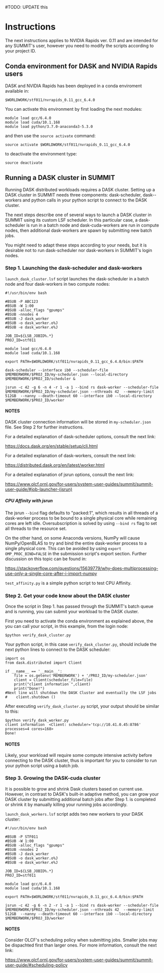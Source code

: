 
#TODO: UPDATE this


# Instructions

The next instructions applies to NVIDIA Rapids ver. 0.11 and are intended for any SUMMIT's user, however you need to 
modify the scripts according to your project ID.

## Conda environment for DASK and NVIDIA Rapids users

DASK and NVIDIA Rapids has been deployed in a conda enviroment available in:

```
$WORLDWORK/stf011/nvrapids_0.11_gcc_6.4.0
```

You can activate this environment by first loading the next modules:

```
module load gcc/6.4.0
module load cuda/10.1.168
module load python/3.7.0-anaconda3-5.3.0
```

and then use the `source activate` command:

```
source activate $WORLDWORK/stf011/nvrapids_0.11_gcc_6.4.0
```

to deactivate the environment type:

```
source deactivate

```

## Running a DASK cluster in SUMMIT

Running DASK distributed workloads requires a DASK cluster. Setting up a DASK cluster in SUMMIT needs three components: 
dask-scheduler, dask--workers and python calls in your python script to connect to the DASK cluster.

The next steps describe one of several ways to launch a DASK cluster in SUMMIT using its custom LSF scheduler. 
In this particular case, a dask-scheduler is run in a batch node and dask-cuda-workers are run in compute nodes, then
additional dask-workers are spawn by submitting new batch jobs.

You might need to adapt these steps according to your needs, but it is desirable not to run dask-scheduler nor
dask-workers in SUMMIT's login nodes.

### Step 1. Launching the dask-scheduler and dask-workers

`launch_dask_cluster.lsf` script launches the dask-scheduler in a batch node and four dask-workers in two compute nodes:

```
#!/usr/bin/env bash

#BSUB -P ABC123
#BSUB -W 1:00
#BSUB -alloc_flags "gpumps"
#BSUB -nnodes 4
#BSUB -J dask_worker
#BSUB -o dask_worker.o%J
#BSUB -e dask_worker.e%J

JOB_ID=${LSB_JOBID%.*}
PROJ_ID=stf011

module load gcc/6.4.0
module load cuda/10.1.168

export PATH=$WORLDWORK/stf011/nvrapids_0.11_gcc_6.4.0/bin:$PATH

dask-scheduler --interface ib0 --scheduler-file $MEMBERWORK/$PROJ_ID/my-scheduler.json --local-directory $MEMBERWORK/$PROJ_ID/scheduler &

jsrun -c 42 -g 6 -n 4 -r 1 -a 1 --bind rs dask-worker --scheduler-file $MEMBERWORK/$PROJ_ID/my-scheduler.json --nthreads 42  --memory-limit 512GB  --nanny --death-timeout 60 --interface ib0 --local-directory $MEMBERWORK/$PROJ_ID/worker

```

#### NOTES

DASK cluster connection information will be stored in `my-scheduler.json` file. See Step 2 for further instructions.

For a detailed explanation of dask-scheduler options, consult the next link:

https://docs.dask.org/en/stable/setup/cli.html

For a detailed explanation of dask-workers, consult the next link:

https://distributed.dask.org/en/latest/worker.html

For a detailed explanation of jsrun options, consult the next link:

https://www.olcf.ornl.gov/for-users/system-user-guides/summit/summit-user-guide/#job-launcher-(jsrun)

##### CPU Affinity with jsrun

The jsrun `--bind` flag defaults to "packed:1", which results in all threads of a dask-worker process to be bound to a 
single physical core while remaining cores are left idle. Oversubscription is solved by using `--bind rs` flag to set 
all threads to the resource set.

On the other hand, on some Anaconda versions, NumPy will cause NumPy/OpenBLAS to try and bind the entire dask-worker process to a single physical core. This can be avoided by using `export OMP_PROC_BIND=FALSE` in the submission script's export section.
Further discussion on this topic can be found in:

https://stackoverflow.com/questions/15639779/why-does-multiprocessing-use-only-a-single-core-after-i-import-numpy

`test_affinity.py` is a simple python script to test CPU Affinity.

### Step 2. Get your code know about the DASK cluster

Once the script in Step 1. has passed through the SUMMIT's batch queue and is running, you can submit your workload to the DASK cluster. 

First you need to activate the conda environment as explained above, the you can call your script, in this example, from the login node:

```
$python verify_dask_cluster.py
```

Your python script, in this case `verify_dask_cluster.py`, should include the next python lines to connect to the DASK scheduler:

```
import os
from dask.distributed import Client

if __name__ == '__main__': 
    file = os.getenv('MEMBERWORK') + '/PROJ_ID/my-scheduler.json'
    client = Client(scheduler_file=file)
    print("client information ",client)
    print("Done!") 
#Next line will shutdown the DASK Cluster and eventually the LSF jobs
#    client.shutdown ()
```

After executing `verify_dask_cluster.py` script, your output should be similar to this:

```
$python verify_dask_worker.py
client information  <Client: scheduler='tcp://10.41.0.45:8786' processes=4 cores=168>
Done!
```

#### NOTES

Likely, your workload will require some compute intensive activity before connecting to the DASK cluster, thus is important for you to consider to run your python script using a batch job.

### Step 3. Growing the DASK-cuda cluster

It is possible to grow and shrink Dask clusters based on current use. However, in contrast to DASK's built-in adaptive  method, you can grow your DASK cluster by submitting additional batch jobs after Step 1. is completed or shrink it by manually killing your running jobs accordingly.

`launch_dask_workers.lsf` script adds two new workers to your DASK cluster:

```
#!/usr/bin/env bash

#BSUB -P STF011
#BSUB -W 1:00
#BSUB -alloc_flags "gpumps"
#BSUB -nnodes 2
#BSUB -J dask_worker
#BSUB -o dask_worker.o%J
#BSUB -e dask_worker.e%J

JOB_ID=${LSB_JOBID%.*}
PROJ_ID=stf011

module load gcc/6.4.0
module load cuda/10.1.168

export PATH=$WORLDWORK/stf011/nvrapids_0.11_gcc_6.4.0/bin:$PATH

jsrun -c 42 -g 6 -n 2 -r 1 -a 1 --bind rs dask-worker --scheduler-file $MEMBERWORK/$PROJ_ID/my-scheduler.json --nthreads 42  --memory-limit 512GB  --nanny --death-timeout 60 --interface ib0 --local-directory $MEMBERWORK/$PROJ_ID/worker
```


#### NOTES

Consider OLCF's scheduling policy when submitting jobs. Smaller jobs may be dispachted first than larger ones. For more information, consult the next link:

https://www.olcf.ornl.gov/for-users/system-user-guides/summit/summit-user-guide/#scheduling-policy


